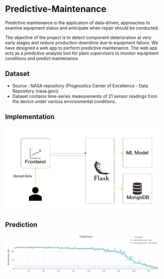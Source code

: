 # Predictive-Maintenance

Predictive maintenance is the application of data-driven, approaches to examine equipment status and anticipate when repair should be conducted.


The objective of the project is to detect component deterioration at very early stages and reduce production downtime due to equipment failure. We have designed a web app to perform predictive maintenance. The web app acts as a predictive analysis tool for plant supervisors to monitor equipment conditions and predict maintenance.

## Dataset

* Source : NASA repository (Prognostics Center of Excellence - Data Repository (nasa.gov))
* Dataset contains time-series measurements of 21 sensor readings from the device under various environmental conditions.

## Implementation

![Implementation](static_contents\implementation.jpg?raw=true)


## Prediction

![Prediction](static_contents\prediction_graph.jpg)